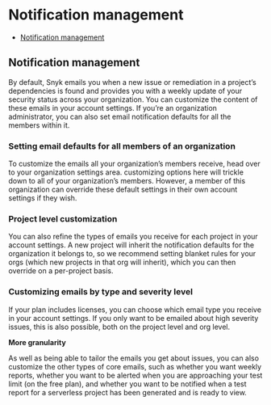 # Notification management

* [ Notification management](/hc/en-us/articles/360004037657-Notification-management)

##  Notification management

By default, Snyk emails you when a new issue or remediation in a project’s dependencies is found and provides you with a weekly update of your security status across your organization. You can customize the content of these emails in your account settings. If you’re an organization administrator, you can also set email notification defaults for all the members within it.

###  Setting email defaults for all members of an organization

To customize the emails all your organization’s members receive, head over to your organization settings area. customizing options here will trickle down to all of your organization’s members. However, a member of this organization can override these default settings in their own account settings if they wish.

###  Project level customization

You can also refine the types of emails you receive for each project in your account settings. A new project will inherit the notification defaults for the organization it belongs to, so we recommend setting blanket rules for your orgs \(which new projects in that org will inherit\), which you can then override on a per-project basis.

###  Customizing emails by type and severity level

If your plan includes licenses, you can choose which email type you receive in your account settings. If you only want to be emailed about high severity issues, this is also possible, both on the project level and org level.

**More granularity**

As well as being able to tailor the emails you get about issues, you can also customize the other types of core emails, such as whether you want weekly reports, whether you want to be alerted when you are approaching your test limit \(on the free plan\), and whether you want to be notified when a test report for a serverless project has been generated and is ready to view.

